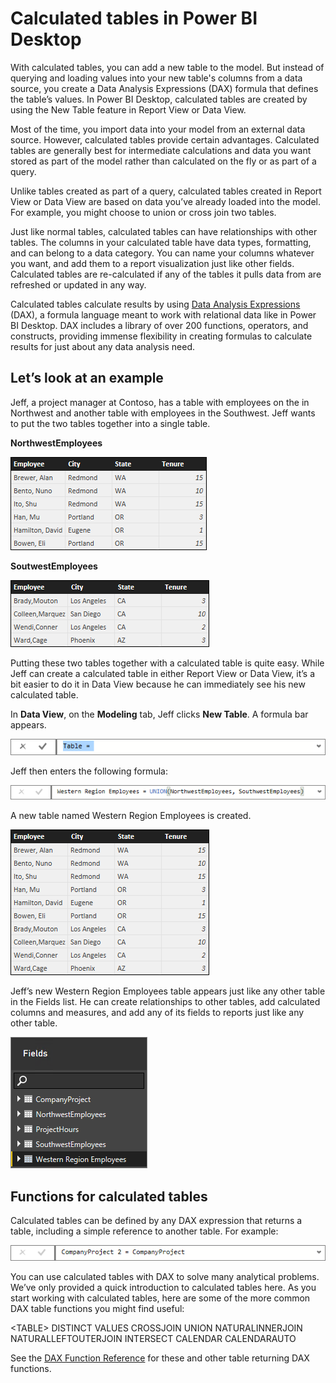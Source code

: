﻿<properties 
   pageTitle="Calculated tables in Power BI Desktop"
   description="Calculated tables in Power BI Desktop"
   services="powerbi" 
   documentationCenter="" 
   authors="v-aljenk" 
   manager="mblythe" 
   editor=""
   tags=""/>
 
<tags
   ms.service="powerbi"
   ms.devlang="NA"
   ms.topic="article"
   ms.tgt_pltfrm="NA"
   ms.workload="powerbi"
   ms.date="10/16/2015"
   ms.author="v-aljenk"/>

# Calculated tables in Power BI Desktop

With calculated tables, you can add a new table to the model. But instead of querying and loading values into your new table's columns from a data source, you create a Data Analysis Expressions (DAX) formula that defines the table’s values. In Power BI Desktop, calculated tables are created by using the New Table feature in Report View or Data View.

Most of the time, you import data into your model from an external data source. However, calculated tables provide certain advantages. Calculated tables are generally best for intermediate calculations and data you want stored as part of the model rather than calculated on the fly or as part of a query. 

Unlike tables created as part of a query, calculated tables created in Report View or Data View are based on data you’ve already loaded into the model. For example, you might choose to union or cross join two tables.

Just like normal tables, calculated tables can have relationships with other tables. The columns in your calculated table have data types, formatting, and can belong to a data category. You can name your columns whatever you want, and add them to a report visualization just like other fields. Calculated tables are re-calculated if any of the tables it pulls data from are refreshed or updated in any way.

Calculated tables calculate results by using [Data Analysis Expressions](https://msdn.microsoft.com/library/gg413422.aspx) (DAX), a formula language meant to work with relational data like in Power BI Desktop. DAX includes a library of over 200 functions, operators, and constructs, providing immense flexibility in creating formulas to calculate results for just about any data analysis need.

## Let’s look at an example

Jeff, a project manager at Contoso, has a table with employees on the in Northwest and another table with employees in the Southwest. Jeff wants to put the two tables together into a single table.

**NorthwestEmployees**

 ![](media/powerbi-desktop-calculated-tables/CalcTables_NWEmpl.png) 

**SoutwestEmployees**

 ![](media/powerbi-desktop-calculated-tables/CalcTables_SWEmpl.png) 

Putting these two tables together with a calculated table is quite easy. While Jeff can create a calculated table in either Report View or Data View, it’s a bit easier to do it in Data View because he can immediately see his new calculated table. 

In **Data View**, on the **Modeling** tab, Jeff clicks **New Table**. A formula bar appears.

 ![](media/powerbi-desktop-calculated-tables/CalcTables_FormulaBarEmpty.png) 

Jeff then enters the following formula:

 ![](media/powerbi-desktop-calculated-tables/CalcTables_FormulaBarFormula.png) 

A new table named Western Region Employees is created.

 ![](media/powerbi-desktop-calculated-tables/CalcTables_WestRegionEmpl.png) 

Jeff’s new Western Region Employees table appears just like any other
table in the Fields list. He can create relationships to other tables,
add calculated columns and measures, and add any of its fields to
reports just like any other table.

 ![](media/powerbi-desktop-calculated-tables/CalcTables_FieldList.png) 

## Functions for calculated tables

Calculated tables can be defined by any DAX expression that returns a
table, including a simple reference to another table. For example:

 ![](media/powerbi-desktop-calculated-tables/CalcTables_FormulaBarSimpleFormula.png) 

You can use calculated tables with DAX to solve many analytical
problems. We’ve only provided a quick introduction to calculated tables
here. As you start working with calculated tables, here are some of the
more common DAX table functions you might find useful:

&lt;TABLE&gt;
DISTINCT
VALUES
CROSSJOIN
UNION
NATURALINNERJOIN
NATURALLEFTOUTERJOIN
INTERSECT
CALENDAR
CALENDARAUTO

See the [DAX Function Reference](https://msdn.microsoft.com/ee634396.aspx) for these and
other table returning DAX functions.
